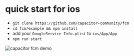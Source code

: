 # quick start for ios

- `git clone https://github.com/capacitor-community/fcm`
- `cd fcm/example && npm install`
- add your `GoogleService-Info.plist` to `ios/App/App`
- `npm run start`

![capacitor fcm demo](https://user-images.githubusercontent.com/719763/60686663-8cfe7680-9e80-11e9-996c-4a57ad2393c7.gif)
